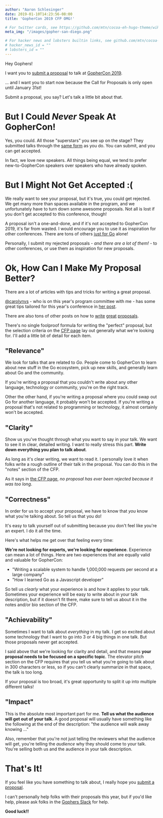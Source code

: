 ```yaml
---
author: "Aaron Schlesinger"
date: 2019-01-10T14:23:56-08:00
title: 'GopherCon 2019 CFP OMG!'

# For twitter cards, see https://github.com/mtn/cocoa-eh-hugo-theme/wiki/Twitter-cards
meta_img: "/images/gopher-san-diego.png"

# For hacker news and lobsters builtin links, see github.com/mtn/cocoa-eh-hugo-theme/wiki/Social-Links
# hacker_news_id = ""
# lobsters_id = ""
---
```


Hey Gophers!

I want you to [submit a proposal](https://www.papercall.io/gophercon-2019) to talk at [GopherCon 2019](https://www.gophercon.com/home).

... and I want you to start now because the Call for Proposals is only open until January 31st!

Submit a proposal, you say? Let's talk a little bit about that.

# But I Could _Never_ Speak At GopherCon!

Yes, you could. All those "superstars" you see up on the stage? They submitted talks through the [same form](https://www.papercall.io/gophercon-2019) as you do. You can submit, and you can get accepted.

In fact, we love new speakers. All things being equal, we tend to prefer new-to-GopherCon speakers over speakers who have already spoken.

# But I Might Not Get Accepted :(

We really want to see your proposal, but it's true, you could get rejected. We get many more than spaces available in the program, and we unfortunately have to turn down some awesome proposals. Not all is lost if you don't get accepted to this conference, though!

A proposal isn't a one-and-done, and if it's not accepted to GopherCon 2019, it's far from wasted. I would encourage you to use it as inspiration for other conferences. There are tons of others [just for Go](https://github.com/golang/go/wiki/Conferences) alone!

Personally, I submit my rejected proposals - _and there are a lot of them!_ - to other conferences, or use them as inspiration for new proposals.

# Ok, How Can I Make My Proposal Better?

There are a lot of articles with tips and tricks for writing a great proposal.

[@carolynvs](https://twitter.com/carolynvs) - who is on this year's program committee with me - has some great tips tailored for this year's conference in [her post](https://carolynvanslyck.com/blog/2018/12/talk-at-gophercon/).

There are also tons of other posts on how to [write](https://medium.com/@fox/how-to-write-a-successful-conference-proposal-4461509d3e32) [great](https://dave.cheney.net/2017/02/12/how-to-write-a-successful-conference-proposal) [proposals](http://russolsen.com/articles/2012/06/21/acing-the-technical-talk-getting-your-proposal-through-the-door.html).

There's no single foolproof formula for writing the "perfect" proposal, but the selection criteria on the [CFP page](https://www.papercall.io/gophercon-2019) lay out generally what we're looking for. I'll add a little bit of detail for each item.

## "Relevance"

We look for talks that are related to _Go_. People come to GopherCon to learn about new stuff in the Go ecosystem, pick up new skills, and generally learn about Go and the community.

If you're writing a proposal that you couldn't write about any other language, technology or community, you're on the right track.

Other the other hand, if you're writing a proposal where you could swap out Go for another language, it probably won't be accepted. If you're writing a proposal that's not related to programming or technology, it almost certainly won't be accepted.

## "Clarity"

Show us you've thought through what you want to say in your talk. We want to see it in clear, detailed writing. I want to really stress this part. **Write down everything you plan to talk about**.

As long as it's clear writing, we want to read it. I personally love it when folks write a rough outline of their talk in the proposal. You can do this in the "notes" section of the CFP.

As it says in [the CFP page](https://www.papercall.io/gophercon-2019), _no proposal has ever been rejected because it was too long_.

## "Correctness"

In order for us to accept your proposal, we have to know that _you_ know what you're talking about. So tell us that you do!

It's easy to talk yourself out of submitting because you don't feel like you're an expert. I do it all the time.

Here's what helps me get over that feeling every time:

**We're not looking for experts, we're looking for experience**. Experience can mean a lot of things. Here are two experiences that are equally valid and valuable for GopherCon:

- "Writing a scalable system to handle 1,000,000 requests per second at a large company"
- "How I learned Go as a Javascript developer"

So tell us _clearly_ what your experience is and how it applies to your talk. Sometimes your experience will be easy to write about in your talk description, but if it doesn't fit there, make sure to tell us about it in the notes and/or bio section of the CFP.

## "Achievability"

Sometimes I want to talk about _everything_ in my talk. I get so excited about some technology that I want to go into 3 or 4 big things in one talk. But those proposals never get accepted.

I said above that we're looking for clarity and detail, and that means **your proposal needs to be focused on a specific topic**. The elevator pitch section on the CFP requires that you tell us what you're going to talk about in 300 characters or less, so if you can't clearly summarize in that space, the talk is too long.

If your proposal is too broad, it's great opportunity to split it up into multiple different talks!

## "Impact"

This is the absolute most important part for me. **Tell us what the audience will get out of your talk**. A good proposal will usually have something like the following at the end of the description: "the audience will walk away knowing ..."

Also, remember that you're not just telling the reviewers what the audience will get, you're telling the _audience_ why they should come to your talk. You're selling both us and the audience in your talk description.

# That's It!

If you feel like you have something to talk about, I really hope you [submit a proposal](https://www.papercall.io/gophercon-2019).

I can't personally help folks with their proposals this year, but if you'd like help, please ask folks in the [Gophers Slack](https://invite.slack.golangbridge.org/) for help.

**Good luck!!**
